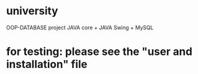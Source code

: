 # university
OOP-DATABASE project 
JAVA core + JAVA Swing + MySQL
# for testing: please see the "user and installation" file
